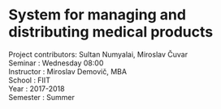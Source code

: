 # System for managing and distributing medical products

Project contributors: Sultan Numyalai, Miroslav Čuvar <br />
Seminar				: Wednesday 08:00<br/>
Instructor           : Miroslav Demovič, MBA<br />
School               : FIIT<br />
Year                 : 2017-2018<br />
Semester             : Summer<br />